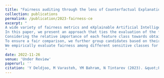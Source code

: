 ```yaml
---
title: "Fairness auditing through the lens of Counterfactual Explanations"
collection: publications
permalink: /publication/2023-fairness-ce
excerpt: "
A wide variety of fairness metrics and eXplainable Artificial Intelligence (XAI) approaches have been proposed in the literature to identify bias in machine learning (ML) models that are used in critical real-life contexts. 
In this paper, we present an approach that ties the evaluation of the fairness of machine learning models to the _expense_ (or conversely the simplicity) of generating counterfactual explanations (CFE).
Considering the relative importance of each feature class towards obtaining the desired outcome, we attribute different scores to each feature value and propose model-agnostic concepts of Qualification and Effort, respectively, indicating the candidate's strength and the adjustments that must be made to the candidate's profile in order to alter the classifier's output. 
To ensure a fair comparison, we further group candidates based on their Qualification scores. We additionally utilize KL-divergence to capture the complex disparities between distributions of the CFE Efforts among the sensitive groups. 
We empirically evaluate fairness among different sensitive classes for several classifiers on two real-world datasets. We find that the majority of classifiers exhibit unfair propensities towards the minority groups. However, some models exacerbate the bias more than others. Also, we find that classifiers tend to behave differently for members of each Qualification group. Our results show that our method can successfully be used for fairness evaluation of classification models based on CFEs.
"
date: 2022-11-26
venue: 'Under Review'
paperurl: ''   
citation: 'Y Deldjoo, M Varasteh, YM Bahram, N Tintarev (2023). &quot;Fairness auditing through the lens of Counterfactual Explanations&quot; <i>yaramohamadi.github.io</i>.'
---
```



